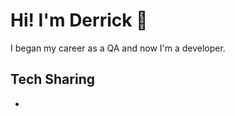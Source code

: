 # Hi! I'm Derrick 👋

I began my career as a QA and now I'm a developer.

## Tech Sharing
* 

<!---
NanjanChung/NanjanChung is a ✨ special ✨ repository because its `README.md` (this file) appears on your GitHub profile.
You can click the Preview link to take a look at your changes.
--->
